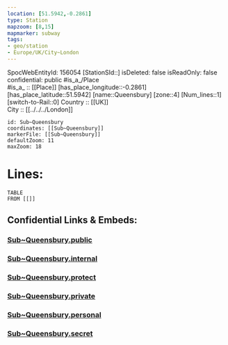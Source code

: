 ```yaml
---
location: [51.5942,-0.2861] 
type: Station 
mapzoom: [8,15] 
mapmarker: subway 
tags:
- geo/station
- Europe/UK/City~London
---
```

SpocWebEntityId: 156054
[StationSId::] 
isDeleted: false
isReadOnly: false
confidential: public
#is_a_/Place  
#is_a_ :: [[Place]] 
[has_place_longitude::-0.2861] 
[has_place_latitude::51.5942] 
[name::Queensbury] 
[zone::4] 
[Num_lines::1] 
[switch-to-Rail::0] 
Country :: [[UK]]  
City :: [[../../../London]]  


```leaflet
id: Sub~Queensbury
coordinates: [[Sub~Queensbury]] 
markerFile: [[Sub~Queensbury]] 
defaultZoom: 11 
maxZoom: 18
```


# Lines: 
```dataview
TABLE 
FROM [[]] 
```


## Confidential Links & Embeds: 

### [Sub~Queensbury.public](/_public/\Earth\Continent\Europe\Europe~North\UK\England\Regions~England\London,Greater\cities~GreaterLondon\Underground\StationSub~Queensbury.public.md) 

### [Sub~Queensbury.internal](/_internal/\Earth\Continent\Europe\Europe~North\UK\England\Regions~England\London,Greater\cities~GreaterLondon\Underground\StationSub~Queensbury.internal.md) 

### [Sub~Queensbury.protect](/_protect/\Earth\Continent\Europe\Europe~North\UK\England\Regions~England\London,Greater\cities~GreaterLondon\Underground\StationSub~Queensbury.protect.md) 

### [Sub~Queensbury.private](/_private/\Earth\Continent\Europe\Europe~North\UK\England\Regions~England\London,Greater\cities~GreaterLondon\Underground\StationSub~Queensbury.private.md) 

### [Sub~Queensbury.personal](/_personal/\Earth\Continent\Europe\Europe~North\UK\England\Regions~England\London,Greater\cities~GreaterLondon\Underground\StationSub~Queensbury.personal.md) 

### [Sub~Queensbury.secret](/_secret/\Earth\Continent\Europe\Europe~North\UK\England\Regions~England\London,Greater\cities~GreaterLondon\Underground\StationSub~Queensbury.secret.md)

